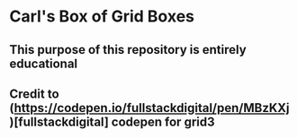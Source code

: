 # Carl's Box of Grid Boxes


## This purpose of this repository is entirely educational

## Credit to (https://codepen.io/fullstackdigital/pen/MBzKXj)[fullstackdigital] codepen for grid3